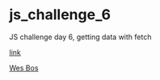 # js_challenge_6

JS challenge day 6, getting data with fetch

[link](https://alexxboro.github.io/js_challenge_6/)

[Wes Bos](https://wesbos.com/)